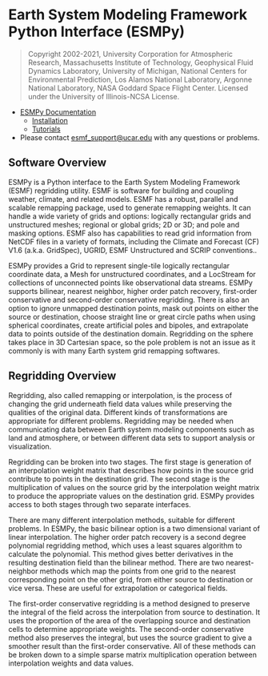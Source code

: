 # Earth System Modeling Framework Python Interface (ESMPy)

> Copyright 2002-2021, University Corporation for Atmospheric Research, Massachusetts Institute of Technology, Geophysical Fluid Dynamics Laboratory, University of Michigan, National Centers for Environmental Prediction, Los Alamos National Laboratory, Argonne National Laboratory, NASA Goddard Space Flight Center. Licensed under the University of Illinois-NCSA License.

 * [ESMPy Documentation](http://earthsystemmodeling.org/esmpy_doc/release/ESMF_8_1_0/html/)
   * [Installation](http://earthsystemmodeling.org/esmpy_doc/release/ESMF_8_1_0/html/install.html)
   * [Tutorials](http://www.earthsystemmodeling.org/esmpy_doc/release/ESMF_8_1_0/html/examples.html)
 * Please contact <esmf_support@ucar.edu> with any questions or problems.

## Software Overview

ESMPy is a Python interface to the Earth System Modeling Framework (ESMF) regridding utility. ESMF is software for building and coupling weather, climate, and related models. ESMF has a robust, parallel and scalable remapping package, used to generate remapping weights. It can handle a wide variety of grids and options: logically rectangular grids and unstructured meshes; regional or global grids; 2D or 3D; and pole and masking options. ESMF also has capabilities to read grid information from NetCDF files in a variety of formats, including the Climate and Forecast (CF) V1.6 (a.k.a. GridSpec), UGRID, ESMF Unstructured and SCRIP conventions..

ESMPy provides a Grid to represent single-tile logically rectangular coordinate data, a Mesh for unstructured coordinates, and a LocStream for collections of unconnected points like observational data streams. ESMPy supports bilinear, nearest neighbor, higher order patch recovery, first-order conservative and second-order conservative regridding. There is also an option to ignore unmapped destination points, mask out points on either the source or destination, choose straight line or great circle paths when using spherical coordinates, create artificial poles and bipoles, and extrapolate data to points outside of the destination domain. Regridding on the sphere takes place in 3D Cartesian space, so the pole problem is not an issue as it commonly is with many Earth system grid remapping softwares.

## Regridding Overview

Regridding, also called remapping or interpolation, is the process of changing the grid underneath field data values while preserving the qualities of the original data. Different kinds of transformations are appropriate for different problems. Regridding may be needed when communicating data between Earth system modeling components such as land and atmosphere, or between different data sets to support analysis or visualization.

Regridding can be broken into two stages. The first stage is generation of an interpolation weight matrix that describes how points in the source grid contribute to points in the destination grid. The second stage is the multiplication of values on the source grid by the interpolation weight matrix to produce the appropriate values on the destination grid. ESMPy provides access to both stages through two separate interfaces.

There are many different interpolation methods, suitable for different problems. In ESMPy, the basic bilinear option is a two dimensional variant of linear interpolation. The higher order patch recovery is a second degree polynomial regridding method, which uses a least squares algorithm to calculate the polynomial. This method gives better derivatives in the resulting destination field than the bilinear method. There are two nearest-neighbor methods which map the points from one grid to the nearest corresponding point on the other grid, from either source to destination or vice versa. These are useful for extrapolation or categorical fields. 

The first-order conservative regridding is a method designed to preserve the integral of the field across the interpolation from source to destination. It uses the proportion of the area of the overlapping source and destination cells to determine appropriate weights. The second-order conservative method also preserves the integral, but uses the source gradient to give a smoother result than the first-order conservative. All of these methods can be broken down to a simple sparse matrix multiplication operation between interpolation weights and data values.

